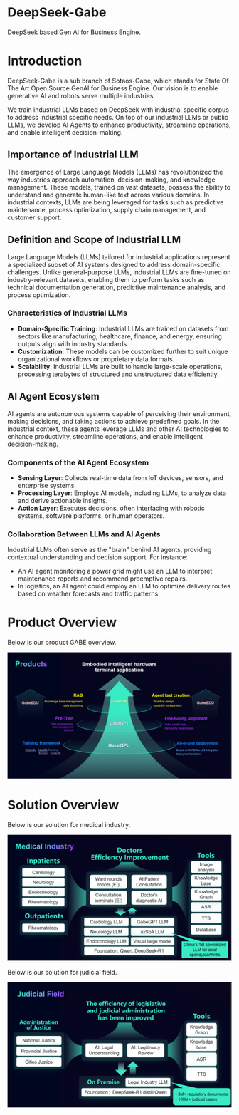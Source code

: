 # DeepSeek-Gabe
DeepSeek based Gen AI for Business Engine.

# Introduction

DeepSeek-Gabe is a sub branch of Sotaos-Gabe, which stands for State Of The Art Open Source GenAI for Business Engine. Our vision is to enable generative AI and robots serve multiple industries.

We train industrial LLMs based on DeepSeek with industrial specific corpus to address industrial specific needs. On top of our industrial LLMs or public LLMs, we develop AI Agents to enhance productivity, streamline operations, and enable intelligent decision-making. 

## Importance of Industrial LLM

The emergence of Large Language Models (LLMs) has revolutionized the way industries approach automation, decision-making, and knowledge management. These models, trained on vast datasets, possess the ability to understand and generate human-like text across various domains. In industrial contexts, LLMs are being leveraged for tasks such as predictive maintenance, process optimization, supply chain management, and customer support.

## Definition and Scope of Industrial LLM

Large Language Models (LLMs) tailored for industrial applications represent a specialized subset of AI systems designed to address domain-specific challenges. Unlike general-purpose LLMs, industrial LLMs are fine-tuned on industry-relevant datasets, enabling them to perform tasks such as technical documentation generation, predictive maintenance analysis, and process optimization.

### Characteristics of Industrial LLMs

- **Domain-Specific Training**: Industrial LLMs are trained on datasets from sectors like manufacturing, healthcare, finance, and energy, ensuring outputs align with industry standards.
- **Customization**: These models can be customized further to suit unique organizational workflows or proprietary data formats.
- **Scalability**: Industrial LLMs are built to handle large-scale operations, processing terabytes of structured and unstructured data efficiently.

## AI Agent Ecosystem

AI agents are autonomous systems capable of perceiving their environment, making decisions, and taking actions to achieve predefined goals. In the industrial context, these agents leverage LLMs and other AI technologies to enhance productivity, streamline operations, and enable intelligent decision-making.

### Components of the AI Agent Ecosystem

- **Sensing Layer**: Collects real-time data from IoT devices, sensors, and enterprise systems.
- **Processing Layer**: Employs AI models, including LLMs, to analyze data and derive actionable insights.
- **Action Layer**: Executes decisions, often interfacing with robotic systems, software platforms, or human operators.

### Collaboration Between LLMs and AI Agents

Industrial LLMs often serve as the "brain" behind AI agents, providing contextual understanding and decision support. For instance:

- An AI agent monitoring a power grid might use an LLM to interpret maintenance reports and recommend preemptive repairs.
- In logistics, an AI agent could employ an LLM to optimize delivery routes based on weather forecasts and traffic patterns.

# Product Overview

Below is our product GABE overview.

![image](./images/product.png)

# Solution Overview

Below is our solution for medical industry.

![image](./images/medical.png)

Below is our solution for judicial field.

![image](./images/judicial.png)

